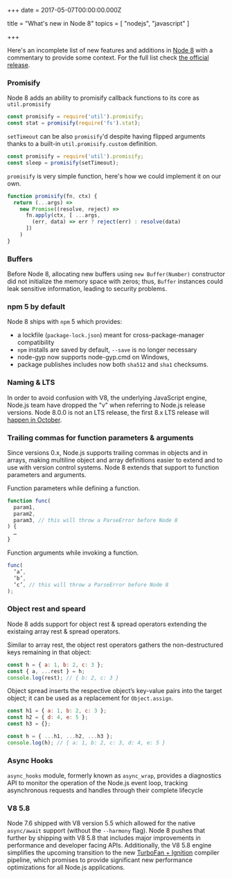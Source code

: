 
+++
date = 2017-05-07T00:00:00.000Z


title = "What's new in Node 8"
topics = [ "nodejs", "javascript" ]

+++

Here's an incomplete list of new features and additions in [Node 8](https://nodejs.org/en/) with a commentary to provide some context. For the full list check [the official release](https://nodejs.org/en/blog/release/v8.0.0/).

### Promisify

Node 8 adds an ability to promisify callback functions to its core as `util.promisify`

```js
const promisify = require('util').promisify;
const stat = promisify(require('fs').stat);
```

`setTimeout` can be also  `promisify`'d despite having flipped arguments thanks to a built-in `util.promisify.custom` definition.

```js
const promisify = require('util').promisify;
const sleep = promisify(setTimeout);
```

`promisify` is very simple function, here's how we could implement it on our own.

```js
function promisify(fn, ctx) {
  return (...args) =>
    new Promise((resolve, reject) =>
      fn.apply(ctx, [ ...args,
        (err, data) => err ? reject(err) : resolve(data)
      ])
    )
}
```

### Buffers

Before Node 8, allocating new buffers using `new Buffer(Number)` constructor did not initialize the memory space with zeros; thus, `Buffer` instances could leak sensitive information, leading to security problems.

### npm 5 by default

Node 8 ships with `npm` 5 which provides:
* a  lockfile  (`package-lock.json`) meant for cross-package-manager compatibility
* `npm` installs are saved by default,  `--save` is no longer necessary
* node-gyp now supports node-gyp.cmd on Windows,
* package publishes includes now both `sha512` and `sha1` checksums.

### Naming & LTS

In order to avoid confusion with V8, the underlying JavaScript engine, Node.js team have dropped the "v" when referring to Node.js release versions. Node 8.0.0 is not an LTS release, the first 8.x LTS release will [happen in October](https://github.com/nodejs/lts).

### Trailing commas for function parameters & arguments

Since versions 0.x, Node.js supports trailing commas in objects and in arrays, making multiline object and array definitions easier to extend and to use with version control systems. Node 8 extends that support to function parameters and arguments.

Function parameters while defining a function.

```js
function func(
  param1,
  param2,
  param3, // this will throw a ParseError before Node 8
) {
  …
}
```

Function arguments while invoking a function.

```js
func(
  ‘a’,
  ‘b’,
  ‘c’, // this will throw a ParseError before Node 8
);
```

### Object rest and speard

Node 8 adds support for object rest & spread operators extending the existaing array rest & spread operators.

Similar to array rest, the object rest operators gathers the non-destructured keys remaining in that object:

```js
const h = { a: 1, b: 2, c: 3 };
const { a, ...rest } = h;
console.log(rest); // { b: 2, c: 3 }
```

Object spread inserts the respective object’s key-value pairs into the target object; it can be used as a replacement for `Object.assign`.

```js
const h1 = { a: 1, b: 2, c: 3 };
const h2 = { d: 4, e: 5 };
const h3 = {};

const h = { ...h1, ...h2, ...h3 };
console.log(h); // { a: 1, b: 2, c: 3, d: 4, e: 5 }
```

### Async Hooks

`async_hooks` module, formerly known as `async_wrap`, provides a diagnostics API to monitor the operation of the Node.js event loop, tracking asynchronous requests and handles through their complete lifecycle

### V8 5.8

Node 7.6 shipped with V8 version 5.5 which allowed for the native `async/await` support (without the `--harmony` flag). Node 8 pushes that further by shipping with V8 5.8 that includes major improvements in performance and developer facing APIs. Additionally, the V8 5.8 engine simplifies the upcoming transition to the new [TurboFan + Ignition](https://v8project.blogspot.com/2017/05/launching-ignition-and-turbofan.html) compiler pipeline, which promises to provide significant new performance optimizations for all Node.js applications.
